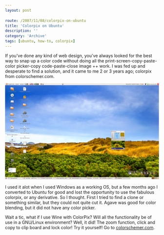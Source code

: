 ```yaml
---
layout: post

route: /2007/11/08/colorpix-on-ubuntu
title: 'Colorpix on Ubuntu'
description: ''
category: 'Archive'
tags: [ubuntu, how-to, colorpix]
---
```


If you've done any kind of web design, you've always looked for the best way to
snap up a color code without doing all the print-screen-copy-paste-color
picker-copy code-paste-close image ++ work. I was fed up and desperate to find a
solution, and it came to me 2 or 3 years ago; colorpix from colorschemer.com.

<img src="/assets/img/blog/img6f60368ebdd629e56076c046613d398a.jpg" class="img-responsive img-thumbnail img-rounded" />

I used it alot when I used Windows as a working OS, but a few months ago I
converted to Ubuntu for good and lost the opportunity to use the fabulous
colorpix, or any derivative. So I thought. First I tried to find a clone or
something similar, but they could not quite cut it. Agave was good for color
blending, but it did not have any color picker.

Wait a tic, what if I use Wine with ColorPix? Will all the functionality be of
use in a GNU/Linux environment? Well, it did! The zoom function, click and copy
to clip board and lock color! Try it yourself! Go to
<a class="ph" target="_blank" rel="noopener noreferrer" href="http://colorschemer.com/">colorschemer.com</a>.
